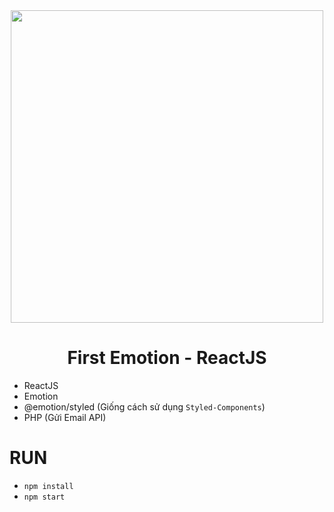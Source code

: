 <div align="center">
    <img src="https://networksynapse.net/wp-content/uploads/2021/12/emotion-js-react-1232x616.png" width="500"/>
</div>

<div align="center">
    <h1>First Emotion - ReactJS</h1>
</div>

- ReactJS
- Emotion
- @emotion/styled (Giống cách sử dụng `Styled-Components`)
- PHP (Gửi Email API)

# RUN
- `npm install`
- `npm start`


